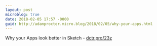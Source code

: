 ```yaml
---
layout: post
microblog: true
date: 2018-02-05 17:57 -0000
guid: http://adamprocter.micro.blog/2018/02/05/why-your-apps.html
---
```

Why your Apps look better in Sketch - [dctr.pro/23z](http://dctr.pro/23z)
